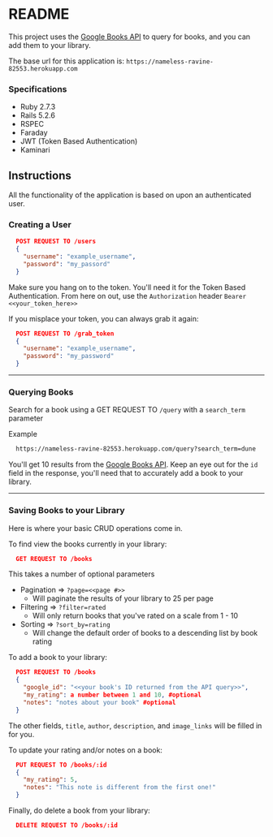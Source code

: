 # README

This project uses the [Google Books API](https://developers.google.com/books) to query for books, and you can add them to your library.

The base url for this application is: `https://nameless-ravine-82553.herokuapp.com`

### Specifications

- Ruby 2.7.3
- Rails 5.2.6
- RSPEC
- Faraday
- JWT (Token Based Authentication)
- Kaminari

## Instructions

All the functionality of the application is based on upon an authenticated user.

### Creating a User

```JSON
  POST REQUEST TO /users
  {
    "username": "example_username",
    "password": "my_passord"
  }
```

Make sure you hang on to the token. You'll need it for the Token Based Authentication.
From here on out, use the `Authorization` header `Bearer <<your_token_here>>`

If you misplace your token, you can always grab it again:

```JSON
  POST REQUEST TO /grab_token
  {
    "username": "example_username",
    "password": "my_password"
  }
```

---

### Querying Books

Search for a book using a GET REQUEST TO `/query` with a `search_term` parameter

Example

```sh
  https://nameless-ravine-82553.herokuapp.com/query?search_term=dune
```

You'll get 10 results from the [Google Books API](https://developers.google.com/books).
Keep an eye out for the `id` field in the response, you'll need that to accurately add a book to your library.

---

### Saving Books to your Library

Here is where your basic CRUD operations come in.

To find view the books currently in your library:

```JSON
  GET REQUEST TO /books
```

This takes a number of optional parameters

- Pagination => `?page=<<page #>>`
  - Will paginate the results of your library to 25 per page
- Filtering => `?filter=rated`
  - Will only return books that you've rated on a scale from 1 - 10
- Sorting => `?sort_by=rating`
  - Will change the default order of books to a descending list by book rating

To add a book to your library:

```JSON
  POST REQUEST TO /books
  {
    "google_id": "<<your book's ID returned from the API query>>",
    "my_rating": a number between 1 and 10, #optional
    "notes": "notes about your book" #optional
  }
```

The other fields, `title`, `author`, `description`, and `image_links` will be filled in for you.

To update your rating and/or notes on a book:

```JSON
  PUT REQUEST TO /books/:id
  {
    "my_rating": 5,
    "notes": "This note is different from the first one!"
  }
```

Finally, do delete a book from your library:

```JSON
  DELETE REQUEST TO /books/:id
```
